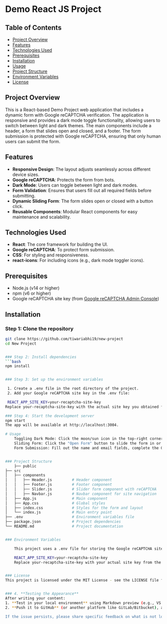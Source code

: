 # Demo React JS Project

## Table of Contents

- [Project Overview](#project-overview)
- [Features](#features)
- [Technologies Used](#technologies-used)
- [Prerequisites](#prerequisites)
- [Installation](#installation)
- [Usage](#usage)
- [Project Structure](#project-structure)
- [Environment Variables](#environment-variables)
- [License](#license)

## Project Overview

This is a React-based Demo Project web application that includes a dynamic form with Google reCAPTCHA verification. The application is responsive and provides a dark mode toggle functionality, allowing users to switch between light and dark themes. The main components include a header, a form that slides open and closed, and a footer. The form submission is protected with Google reCAPTCHA, ensuring that only human users can submit the form.

## Features

- **Responsive Design**: The layout adjusts seamlessly across different device sizes.
- **Google reCAPTCHA**: Protects the form from bots.
- **Dark Mode**: Users can toggle between light and dark modes.
- **Form Validation**: Ensures that users fill out all required fields before submitting.
- **Dynamic Sliding Form**: The form slides open or closed with a button click.
- **Reusable Components**: Modular React components for easy maintenance and scalability.

## Technologies Used

- **React**: The core framework for building the UI.
- **Google reCAPTCHA**: To protect form submission.
- **CSS**: For styling and responsiveness.
- **react-icons**: For including icons (e.g., dark mode toggler icons).

## Prerequisites

- Node.js (v14 or higher)
- npm (v6 or higher)
- Google reCAPTCHA site key (from [Google reCAPTCHA Admin Console](https://www.google.com/recaptcha/admin))

## Installation

### Step 1: Clone the repository

````bash
git clone https://github.com/tiwariabhi19/new-project
cd New Project


### Step 2: Install dependencies
```bash
npm install


### Step 3: Set up the environment variables

 1. Create a .env file in the root directory of the project.
 2. Add your Google reCAPTCHA site key in the .env file:

 REACT_APP_SITE_KEY=your-recaptcha-site-key
Replace your-recaptcha-site-key with the actual site key you obtained from the Google reCAPTCHA Admin Console.

### Step 4: Start the development server
npm start
The app will be available at http://localhost:3004.

# Usage
    Toggling Dark Mode: Click the moon/sun icon in the top-right corner to toggle between dark and light modes.
    Sliding Form: Click the "Open Form" button to slide the form in or out.
    Form Submission: Fill out the name and email fields, complete the Google reCAPTCHA, and click "Submit" to submit the form.


### Project Structure
    ├── public
├── src
│   ├── components
│   │   ├── Header.js         # Header component
│   │   ├── Footer.js         # Footer component
│   │   ├── Slider.js         # Slider form component with reCAPTCHA
│   │   ├── Navbar.js         # Navbar component for site navigation
│   ├── App.js                # Main component
│   ├── App.css               # Global styles
│   ├── index.css             # Styles for the form and layout
│   └── index.js              # Main entry point
├── .env                      # Environment variables file
├── package.json              # Project dependencies
└── README.md                 # Project documentation


### Environment Variables

    This project uses a .env file for storing the Google reCAPTCHA site key. Ensure you have the following key set in your .env file:

    REACT_APP_SITE_KEY=your-recaptcha-site-key
    Replace your-recaptcha-site-key with your actual site key from the Google reCAPTCHA Admin Console.


### License
This project is licensed under the MIT License - see the LICENSE file for details.


### 4. **Testing the Appearance**
After writing your content:
1. **Test in your local environment** using Markdown preview (e.g., VS Code).
2. **Push it to GitHub** (or another platform like GitLab/Bitbucket), and it will be rendered as clean Markdown on the repository's main page.

If the issue persists, please share specific feedback on what is not looking good so we can tweak it further.
````
